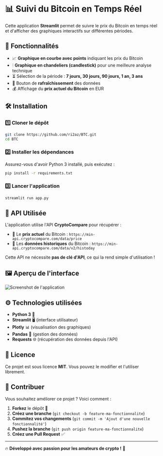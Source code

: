 # 📊 Suivi du Bitcoin en Temps Réel

Cette application **Streamlit** permet de suivre le prix du Bitcoin en temps réel et d'afficher des graphiques interactifs sur différentes périodes.

## 🚀 Fonctionnalités
- 📈 **Graphique en courbe avec points** indiquant les prix du Bitcoin
- 🕯 **Graphique en chandeliers (candlestick)** pour une meilleure analyse technique
- ⏳ Sélection de la période : **7 jours, 30 jours, 90 jours, 1 an, 3 ans**
- 🔄 Bouton de **rafraîchissement** des données
- 💰 Affichage du **prix actuel du Bitcoin** en EUR

## 🛠️ Installation
### 1️⃣ Cloner le dépôt
```sh
git clone https://github.com/ri2az/BTC.git
cd BTC
```

### 2️⃣ Installer les dépendances
Assurez-vous d'avoir Python 3 installé, puis exécutez :
```sh
pip install -r requirements.txt
```

### 3️⃣ Lancer l'application
```sh
streamlit run app.py
```

## 📡 API Utilisée
L'application utilise l'API **CryptoCompare** pour récupérer :
- 📌 Le **prix actuel** du Bitcoin : `https://min-api.cryptocompare.com/data/price`
- 📌 Les **données historiques** du Bitcoin : `https://min-api.cryptocompare.com/data/v2/histoday`

Cette API ne nécessite **pas de clé d'API**, ce qui la rend simple d'utilisation !

## 🖼️ Aperçu de l'interface
![Screenshot de l'application](screenshot.png)

## ⚙️ Technologies utilisées
- **Python 3** 🐍
- **Streamlit** 🖥️ (interface utilisateur)
- **Plotly** 📊 (visualisation des graphiques)
- **Pandas** 📄 (gestion des données)
- **Requests** 🌐 (récupération des données depuis l'API)

## 📜 Licence
Ce projet est sous licence **MIT**. Vous pouvez le modifier et l'utiliser librement.

## 🤝 Contribuer
Vous souhaitez améliorer ce projet ? Voici comment :
1. **Forkez** le dépôt 🍴
2. **Créez une branche** (`git checkout -b feature-ma-fonctionnalite`)
3. **Commitez vos changements** (`git commit -m 'Ajout d'une nouvelle fonctionnalité'`)
4. **Pushez la branche** (`git push origin feature-ma-fonctionnalite`)
5. **Créez une Pull Request** ✅

---
🔥 **Développé avec passion pour les amateurs de crypto !** 🚀

